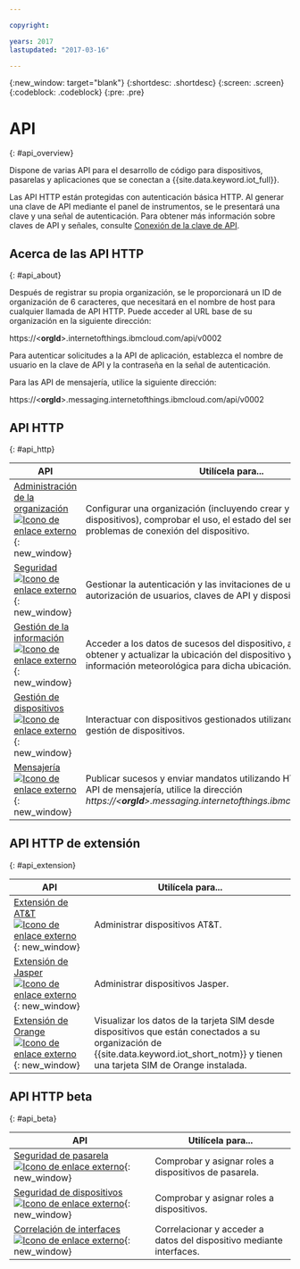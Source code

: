```yaml
---

copyright:

years: 2017
lastupdated: "2017-03-16"

---
```


{:new_window: target="blank"}
{:shortdesc: .shortdesc}
{:screen: .screen}
{:codeblock: .codeblock}
{:pre: .pre}


# API
{: #api_overview}

Dispone de varias API para el desarrollo de código para dispositivos, pasarelas y aplicaciones que se conectan a {{site.data.keyword.iot_full}}.

Las API HTTP están protegidas con autenticación básica HTTP. Al generar una clave de API mediante el panel de instrumentos, se le presentará una clave y una señal de autenticación. Para obtener más información sobre claves de API y señales, consulte [Conexión de la clave de API](../platform_authorization.html#api-key).


## Acerca de las API HTTP
{: #api_about}

Después de registrar su propia organización, se le proporcionará un ID de organización de 6 caracteres, que necesitará en el nombre de host para cualquier llamada de API HTTP. Puede acceder al URL base de su organización en la siguiente dirección:

https://<**orgId**>.internetofthings.ibmcloud.com/api/v0002

Para autenticar solicitudes a la API de aplicación, establezca el nombre de usuario en la clave de API y la contraseña en la señal de autenticación. 

Para las API de mensajería, utilice la siguiente dirección:

https://<**orgId**>.messaging.internetofthings.ibmcloud.com/api/v0002

## API HTTP
{: #api_http}

API                     | Utilícela para...       
------------- | -------------
[Administración de la organización ![Icono de enlace externo](../../../icons/launch-glyph.svg)](https://docs.internetofthings.ibmcloud.com/apis/swagger/v0002/orgAdmin.html){: new_window} | Configurar una organización (incluyendo crear y suprimir dispositivos), comprobar el uso, el estado del servicio y diagnosticar problemas de conexión del dispositivo.
[Seguridad ![Icono de enlace externo](../../../icons/launch-glyph.svg)](https://docs.internetofthings.ibmcloud.com/apis/swagger/v0002/security.html){: new_window} | Gestionar la autenticación y las invitaciones de usuarios, y la autorización de usuarios, claves de API y dispositivos.
[Gestión de la información ![Icono de enlace externo](../../../icons/launch-glyph.svg)](https://docs.internetofthings.ibmcloud.com/apis/swagger/v0002/info-mgmt.html){: new_window} |  Acceder a los datos de sucesos del dispositivo, así como para obtener y actualizar la ubicación del dispositivo y obtener información meteorológica para dicha ubicación.
[Gestión de dispositivos ![Icono de enlace externo](../../../icons/launch-glyph.svg)](https://docs.internetofthings.ibmcloud.com/apis/swagger/v0002/deviceMgmt.html){: new_window} | Interactuar con dispositivos gestionados utilizando el protocolo de gestión de dispositivos.
[Mensajería ![Icono de enlace externo](../../../icons/launch-glyph.svg)](https://docs.internetofthings.ibmcloud.com/apis/swagger/v0002/http-messaging.html){: new_window}   | Publicar sucesos y enviar mandatos utilizando HTTP. **Nota:** para las API de mensajería, utilice la dirección *https://<**orgId**>.messaging.internetofthings.ibmcloud.com/api/v0002*



## API HTTP de extensión
{: #api_extension}

API                     | Utilícela para...       
------------- | -------------
[Extensión de AT&T ![Icono de enlace externo](../../../icons/launch-glyph.svg)](https://docs.internetofthings.ibmcloud.com/apis/swagger/v0002/ext-atnt.html){: new_window} | Administrar dispositivos AT&T.
[Extensión de Jasper ![Icono de enlace externo](../../../icons/launch-glyph.svg)](https://docs.internetofthings.ibmcloud.com/apis/swagger/v0002/ext-jasper.html){: new_window} | Administrar dispositivos Jasper.
[Extensión de Orange ![Icono de enlace externo](../../../icons/launch-glyph.svg)](https://docs.internetofthings.ibmcloud.com/apis/swagger/v0002/ext-orange.html){: new_window} | Visualizar los datos de la tarjeta SIM desde dispositivos que están conectados a su organización de {{site.data.keyword.iot_short_notm}} y tienen una tarjeta SIM de Orange instalada.
## API HTTP beta
{: #api_beta}

API                     | Utilícela para...       
------------- | -------------
[Seguridad de pasarela ![Icono de enlace externo](../../../icons/launch-glyph.svg)](https://docs.internetofthings.ibmcloud.com/apis/swagger/v0002-beta/security-gateway-beta.html){: new_window}   | Comprobar y asignar roles a dispositivos de pasarela.
[Seguridad de dispositivos ![Icono de enlace externo](../../../icons/launch-glyph.svg)](https://docs.internetofthings.ibmcloud.com/apis/swagger/v0002-beta/security-devices-beta.html){: new_window} | Comprobar y asignar roles a dispositivos.
[Correlación de interfaces ![Icono de enlace externo](../../../icons/launch-glyph.svg)](https://docs.internetofthings.ibmcloud.com/apis/swagger/v0002-beta/info-mgmt-beta.html){: new_window}   |   Correlacionar y acceder a datos del dispositivo mediante interfaces.
